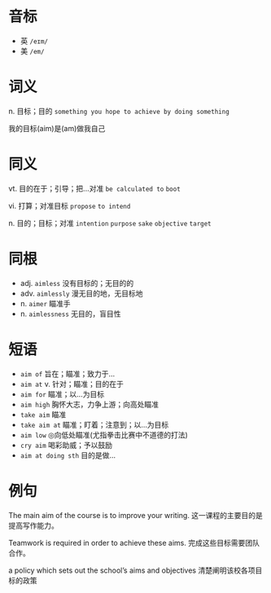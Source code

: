 # 音标

- 英 `/eɪm/`
- 美 `/em/`

# 词义

n. 目标；目的
`something you hope to achieve by doing something`



我的目标(aim)是(am)做我自己

# 同义

vt. 目的在于；引导；把…对准
`be calculated to` `boot`

vi. 打算；对准目标
`propose` `to intend`

n. 目的；目标；对准
`intention` `purpose` `sake` `objective` `target`

# 同根

- adj. `aimless` 没有目标的；无目的的
- adv. `aimlessly` 漫无目的地，无目标地
- n. `aimer` 瞄准手
- n. `aimlessness` 无目的，盲目性

# 短语

- `aim of` 旨在；瞄准；致力于…
- `aim at` v. 针对；瞄准；目的在于
- `aim for` 瞄准；以…为目标
- `aim high` 胸怀大志，力争上游；向高处瞄准
- `take aim` 瞄准
- `take aim at` 瞄准；盯着；注意到；以…为目标
- `aim low` ◎向低处瞄准(尤指拳击比赛中不道德的打法)
- `cry aim` 喝彩助威；予以鼓励
- `aim at doing sth` 目的是做…

# 例句

The main aim of the course is to improve your writing.
这一课程的主要目的是提高写作能力。

Teamwork is required in order to achieve these aims.
完成这些目标需要团队合作。

a policy which sets out the school’s aims and objectives
清楚阐明该校各项目标的政策


